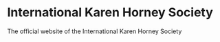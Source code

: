 # International Karen Horney Society
 The official website of the International Karen Horney Society

